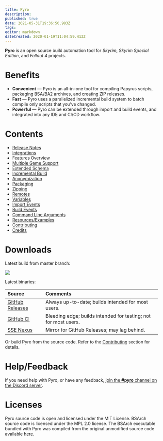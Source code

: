 ```yaml
---
title: Pyro
description: 
published: true
date: 2021-05-31T19:36:50.983Z
tags: 
editor: markdown
dateCreated: 2020-01-19T11:04:59.413Z
---
```


**Pyro** is an open source build automation tool for *Skyrim*, *Skyrim Special Edition*, and *Fallout 4* projects.


# Benefits

- **Convenient** &mdash; Pyro is an all-in-one tool for compiling Papyrus scripts, packaging BSA/BA2 archives, and creating ZIP releases.
- **Fast** &mdash; Pyro uses a parallelized incremental build system to batch compile only scripts that you've changed.
- **Powerful** &mdash; Pyro can be extended through import and build events, and integrated into any IDE and CI/CD workflow.


# Contents

- [Release Notes](/pyro/release-notes)
- [Integrations](/pyro/integrations)
- [Features Overview](/pyro/features)
- [Multiple Game Support](/pyro/multiple-game-support)
- [Extended Schema](/pyro/extended-schema)
- [Incremental Build](/pyro/incremental-build)
- [Anonymization](/pyro/anonymization)
- [Packaging](/pyro/packaging)
- [Zipping](/pyro/zipping)
- [Remotes](/pyro/remotes)
- [Variables](/pyro/variables)
- [Import Events](/pyro/import-events)
- [Build Events](/pyro/build-events)
- [Command Line Arguments](/pyro/cli)
- [Resources/Examples](/pyro/resources)
- [Contributing](/pyro/contributing)
- [Credits](/pyro/credits)


# Downloads

Latest build from master branch:

[![](https://github.com/fireundubh/pyro/workflows/GitHub%20CI/badge.svg)](https://github.com/fireundubh/pyro/actions)

Latest binaries:

Source | Comments
:--- | :---
[GitHub Releases](https://github.com/fireundubh/pyro/releases) | Always up-to-date; builds intended for most users.
[GitHub CI](https://github.com/fireundubh/pyro/actions) | Bleeding edge; builds intended for testing; not for most users.
[SSE Nexus](https://www.nexusmods.com/skyrimspecialedition/mods/35860) | Mirror for GitHub Releases; may lag behind.

Or build Pyro from the source code. Refer to the [Contributing](/pyro/contributing) section for details.


# Help/Feedback

If you need help with Pyro, or have any feedback, [join the **#pyro** channel on the Discord server](https://discord.fireundubh.com).


# Licenses

Pyro source code is open and licensed under the MIT License. BSArch source code is licensed under the MPL 2.0 license. The BSArch executable bundled with Pyro was compiled from the original unmodified source code available [here](https://github.com/ElminsterAU/xEdit/tree/master/Tools/BSArchive).

